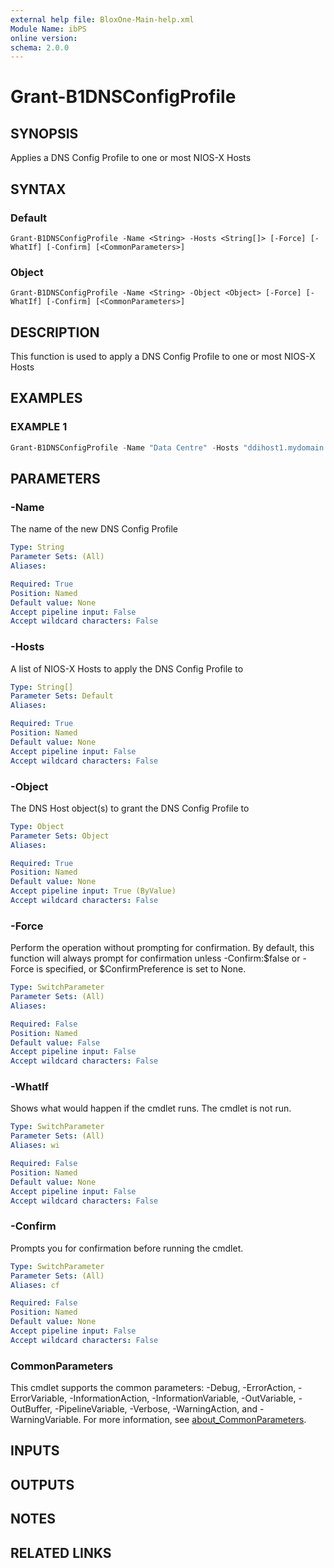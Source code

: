 ```yaml
---
external help file: BloxOne-Main-help.xml
Module Name: ibPS
online version:
schema: 2.0.0
---
```


# Grant-B1DNSConfigProfile

## SYNOPSIS
Applies a DNS Config Profile to one or most NIOS-X Hosts

## SYNTAX

### Default
```
Grant-B1DNSConfigProfile -Name <String> -Hosts <String[]> [-Force] [-WhatIf] [-Confirm] [<CommonParameters>]
```

### Object
```
Grant-B1DNSConfigProfile -Name <String> -Object <Object> [-Force] [-WhatIf] [-Confirm] [<CommonParameters>]
```

## DESCRIPTION
This function is used to apply a DNS Config Profile to one or most NIOS-X Hosts

## EXAMPLES

### EXAMPLE 1
```powershell
Grant-B1DNSConfigProfile -Name "Data Centre" -Hosts "ddihost1.mydomain.corp","ddihost2.mydomain.corp"
```

## PARAMETERS

### -Name
The name of the new DNS Config Profile

```yaml
Type: String
Parameter Sets: (All)
Aliases:

Required: True
Position: Named
Default value: None
Accept pipeline input: False
Accept wildcard characters: False
```

### -Hosts
A list of NIOS-X Hosts to apply the DNS Config Profile to

```yaml
Type: String[]
Parameter Sets: Default
Aliases:

Required: True
Position: Named
Default value: None
Accept pipeline input: False
Accept wildcard characters: False
```

### -Object
The DNS Host object(s) to grant the DNS Config Profile to

```yaml
Type: Object
Parameter Sets: Object
Aliases:

Required: True
Position: Named
Default value: None
Accept pipeline input: True (ByValue)
Accept wildcard characters: False
```

### -Force
Perform the operation without prompting for confirmation.
By default, this function will always prompt for confirmation unless -Confirm:$false or -Force is specified, or $ConfirmPreference is set to None.

```yaml
Type: SwitchParameter
Parameter Sets: (All)
Aliases:

Required: False
Position: Named
Default value: False
Accept pipeline input: False
Accept wildcard characters: False
```

### -WhatIf
Shows what would happen if the cmdlet runs.
The cmdlet is not run.

```yaml
Type: SwitchParameter
Parameter Sets: (All)
Aliases: wi

Required: False
Position: Named
Default value: None
Accept pipeline input: False
Accept wildcard characters: False
```

### -Confirm
Prompts you for confirmation before running the cmdlet.

```yaml
Type: SwitchParameter
Parameter Sets: (All)
Aliases: cf

Required: False
Position: Named
Default value: None
Accept pipeline input: False
Accept wildcard characters: False
```

### CommonParameters
This cmdlet supports the common parameters: -Debug, -ErrorAction, -ErrorVariable, -InformationAction, -InformationVariable, -OutVariable, -OutBuffer, -PipelineVariable, -Verbose, -WarningAction, and -WarningVariable. For more information, see [about_CommonParameters](http://go.microsoft.com/fwlink/?LinkID=113216).

## INPUTS

## OUTPUTS

## NOTES

## RELATED LINKS

